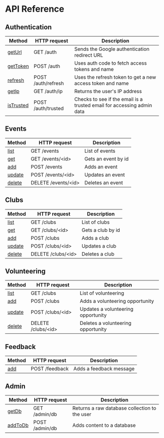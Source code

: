 # API Reference

## Authentication

| Method                                   | HTTP request       | Description                                                            |
| ---------------------------------------- | ------------------ | ---------------------------------------------------------------------- |
| [getUrl](backend/events.md#getUrl)       | GET /auth          | Sends the Google authentication redirect URL                           |
| [getToken](backend/events.md#getToken)   | POST /auth         | Uses auth code to fetch access tokens and name                         |
| [refresh](backend/events.md#refresh)     | POST /auth/refresh | Uses the refresh token to get a new access token and name              |
| [getIp](backend/events.md#getIp)         | GET /auth/ip       | Returns the user's IP address                                          |
| [isTrusted](backend/events.md#isTrusted) | POST /auth/trusted | Checks to see if the email is a trusted email for accessing admin data |

## Events

| Method                             | HTTP request          | Description         |
| ---------------------------------- | --------------------- | ------------------- |
| [list](backend/events.md#list)     | GET /events           | List of events      |
| [get](backend/events.md#get)       | GET /events/\<id\>    | Gets an event by id |
| [add](backend/events.md#add)       | POST /events          | Adds an event       |
| [update](backend/events.md#update) | POST /events/\<id\>   | Updates an event    |
| [delete](backend/events.md#delete) | DELETE /events/\<id\> | Deletes an event    |

## Clubs

| Method                            | HTTP request         | Description       |
| --------------------------------- | -------------------- | ----------------- |
| [list](backend/clubs.md#list)     | GET /clubs           | List of clubs     |
| [get](backend/clubs.md#get)       | GET /clubs/\<id\>    | Gets a club by id |
| [add](backend/clubs.md#add)       | POST /clubs          | Adds a club       |
| [update](backend/clubs.md#update) | POST /clubs/\<id\>   | Updates a club    |
| [delete](backend/clubs.md#delete) | DELETE /clubs/\<id\> | Deletes a club    |

## Volunteering

| Method                            | HTTP request         | Description                        |
| --------------------------------- | -------------------- | ---------------------------------- |
| [list](backend/clubs.md#list)     | GET /clubs           | List of volunteering               |
| [add](backend/clubs.md#add)       | POST /clubs          | Adds a volunteering opportunity    |
| [update](backend/clubs.md#update) | POST /clubs/\<id\>   | Updates a volunteering opportunity |
| [delete](backend/clubs.md#delete) | DELETE /clubs/\<id\> | Deletes a volunteering opportunity |

## Feedback

| Method                         | HTTP request   | Description             |
| ------------------------------ | -------------- | ----------------------- |
| [add](backend/feedback.md#add) | POST /feedback | Adds a feedback message |

## Admin

| Method                              | HTTP request   | Description                                   |
| ----------------------------------- | -------------- | --------------------------------------------- |
| [getDb](backend/admin.md#getDb)     | GET /admin/db  | Returns a raw database collection to the user |
| [addToDb](backend/admin.md#addToDb) | POST /admin/db | Adds content to a database                    |
